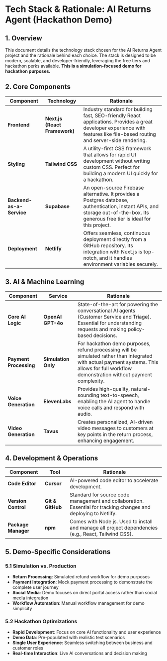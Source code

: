 # Tech Stack & Rationale: AI Returns Agent (Hackathon Demo)

## 1. Overview

This document details the technology stack chosen for the AI Returns Agent project and the rationale behind each choice. The stack is designed to be modern, scalable, and developer-friendly, leveraging the free tiers and hackathon perks available. **This is a simulation-focused demo for hackathon purposes.**

## 2. Core Components

| Component              | Technology                                   | Rationale                                                                                                                                              |
| ---------------------- | -------------------------------------------- | ------------------------------------------------------------------------------------------------------------------------------------------------------ |
| **Frontend**           | **Next.js (React Framework)**                | Industry standard for building fast, SEO-friendly React applications. Provides a great developer experience with features like file-based routing and server-side rendering. |
| **Styling**            | **Tailwind CSS**                             | A utility-first CSS framework that allows for rapid UI development without writing custom CSS. Perfect for building a modern UI quickly for a hackathon.      |
| **Backend-as-a-Service** | **Supabase**                                 | An open-source Firebase alternative. It provides a Postgres database, authentication, instant APIs, and storage out-of-the-box. Its generous free tier is ideal for this project. |
| **Deployment**         | **Netlify**                                  | Offers seamless, continuous deployment directly from a GitHub repository. Its integration with Next.js is top-notch, and it handles environment variables securely. |

## 3. AI & Machine Learning

| Component                   | Service                               | Rationale                                                                                                                                                         |
| --------------------------- | ------------------------------------- | ----------------------------------------------------------------------------------------------------------------------------------------------------------------- |
| **Core AI Logic**           | **OpenAI GPT-4o**                     | State-of-the-art for powering the conversational AI agents (Customer Service and Triage). Essential for understanding requests and making policy-based decisions. |
| **Payment Processing**      | **Simulation Only**                   | For hackathon demo purposes, refund processing will be simulated rather than integrated with actual payment systems. This allows for full workflow demonstration without payment complexity. |
| **Voice Generation**        | **ElevenLabs**                        | Provides high-quality, natural-sounding text-to-speech, enabling the AI agent to handle voice calls and respond with audio. |
| **Video Generation**        | **Tavus**                             | Creates personalized, AI-driven video messages to customers at key points in the return process, enhancing engagement. |

## 4. Development & Operations

| Component               | Tool                                  | Rationale                                                                                                                   |
| ----------------------- | ------------------------------------- | --------------------------------------------------------------------------------------------------------------------------- |
| **Code Editor**         | **Cursor**                            | AI-powered code editor to accelerate development.                                                                           |
| **Version Control**     | **Git & GitHub**                        | Standard for source code management and collaboration. Essential for tracking changes and deploying to Netlify.               |
| **Package Manager**     | **npm**                               | Comes with Node.js. Used to install and manage all project dependencies (e.g., React, Tailwind CSS).                        |

## 5. Demo-Specific Considerations

### 5.1 Simulation vs. Production
- **Return Processing**: Simulated refund workflow for demo purposes
- **Payment Integration**: Mock payment processing to demonstrate the complete user journey
- **Social Media**: Demo focuses on direct portal access rather than social media integration
- **Workflow Automation**: Manual workflow management for demo simplicity

### 5.2 Hackathon Optimizations
- **Rapid Development**: Focus on core AI functionality and user experience
- **Demo Data**: Pre-populated with realistic test scenarios
- **Single User Experience**: Seamless switching between business and customer roles
- **Real-time Interaction**: Live AI conversations and decision making 
